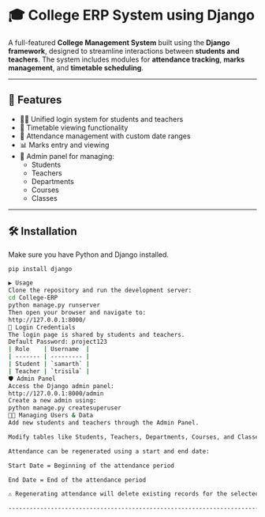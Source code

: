 # 🎓 College ERP System using Django

A full-featured **College Management System** built using the **Django framework**, designed to streamline interactions between **students and teachers**. The system includes modules for **attendance tracking**, **marks management**, and **timetable scheduling**.

---

## 🚀 Features

- 🧑‍🏫 Unified login system for students and teachers  
- 📅 Timetable viewing functionality  
- 📝 Attendance management with custom date ranges  
- 📊 Marks entry and viewing  
- 🔐 Admin panel for managing:
  - Students
  - Teachers
  - Departments
  - Courses
  - Classes

---

## 🛠 Installation

Make sure you have Python and Django installed.

```bash
pip install django

▶️ Usage
Clone the repository and run the development server:
cd College-ERP
python manage.py runserver
Then open your browser and navigate to:
http://127.0.0.1:8000/
🔐 Login Credentials
The login page is shared by students and teachers.
Default Password: project123
| Role    | Username  |
| ------- | --------- |
| Student | `samarth` |
| Teacher | `trisila` |
🛡 Admin Panel
Access the Django admin panel:
http://127.0.0.1:8000/admin
Create a new admin using:
python manage.py createsuperuser
👨‍💼 Managing Users & Data
Add new students and teachers through the Admin Panel.

Modify tables like Students, Teachers, Departments, Courses, and Classes.

Attendance can be regenerated using a start and end date:

Start Date = Beginning of the attendance period

End Date = End of the attendance period

⚠️ Regenerating attendance will delete existing records for the selected period.

-----------------------------------------------------------------------------------

